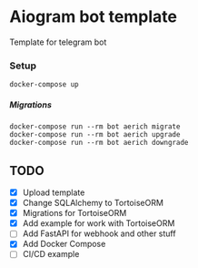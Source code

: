 # Aiogram bot template
Template for telegram bot

### Setup
```shell
docker-compose up
```

##### Migrations
```shell
docker-compose run --rm bot aerich migrate
docker-compose run --rm bot aerich upgrade
docker-compose run --rm bot aerich downgrade
```

## TODO
- [X] Upload template
- [X] Change SQLAlchemy to TortoiseORM
- [X] Migrations for TortoiseORM
- [X] Add example for work with TortoiseORM
- [ ] Add FastAPI for webhook and other stuff
- [X] Add Docker Compose
- [ ] CI/CD example

